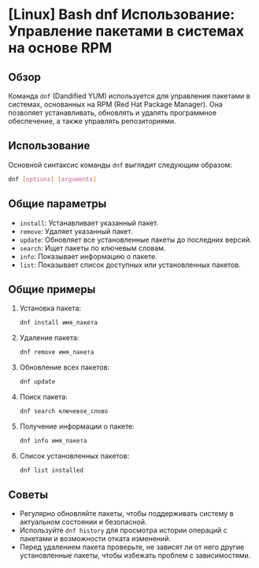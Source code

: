 # [Linux] Bash dnf Использование: Управление пакетами в системах на основе RPM

## Обзор
Команда `dnf` (Dandified YUM) используется для управления пакетами в системах, основанных на RPM (Red Hat Package Manager). Она позволяет устанавливать, обновлять и удалять программное обеспечение, а также управлять репозиториями.

## Использование
Основной синтаксис команды `dnf` выглядит следующим образом:

```bash
dnf [options] [arguments]
```

## Общие параметры
- `install`: Устанавливает указанный пакет.
- `remove`: Удаляет указанный пакет.
- `update`: Обновляет все установленные пакеты до последних версий.
- `search`: Ищет пакеты по ключевым словам.
- `info`: Показывает информацию о пакете.
- `list`: Показывает список доступных или установленных пакетов.

## Общие примеры
1. Установка пакета:
   ```bash
   dnf install имя_пакета
   ```

2. Удаление пакета:
   ```bash
   dnf remove имя_пакета
   ```

3. Обновление всех пакетов:
   ```bash
   dnf update
   ```

4. Поиск пакета:
   ```bash
   dnf search ключевое_слово
   ```

5. Получение информации о пакете:
   ```bash
   dnf info имя_пакета
   ```

6. Список установленных пакетов:
   ```bash
   dnf list installed
   ```

## Советы
- Регулярно обновляйте пакеты, чтобы поддерживать систему в актуальном состоянии и безопасной.
- Используйте `dnf history` для просмотра истории операций с пакетами и возможности отката изменений.
- Перед удалением пакета проверьте, не зависят ли от него другие установленные пакеты, чтобы избежать проблем с зависимостями.